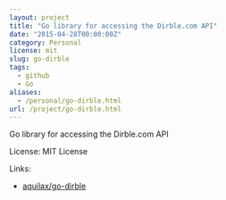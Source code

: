 ```yaml
---
layout: project
title: "Go library for accessing the Dirble.com API"
date: "2015-04-28T00:00:00Z"
category: Personal
license: mit
slug: go-dirble
tags:
  - github
  - Go
aliases:
  - /personal/go-dirble.html
url: /project/go-dirble.html
---
```


Go library for accessing the Dirble.com API

License: MIT License

Links:

* [aquilax/go-dirble](https://github.com/aquilax/go-dirble)
